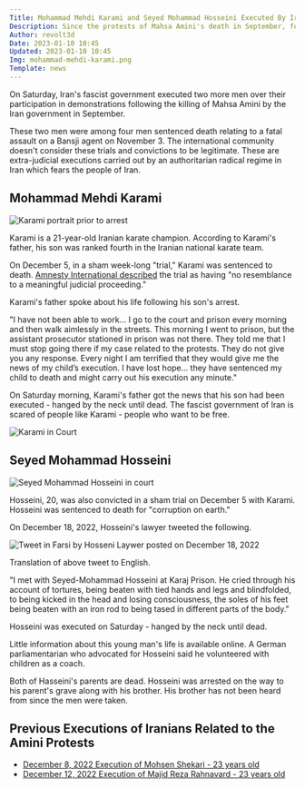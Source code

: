 ```yaml
---
Title: Mohammad Mehdi Karami and Seyed Mohammad Hosseini Executed By Iran's Fascist Government
Description: Since the protests of Mahsa Amini's death in September, four men have been executed.
Author: revolt3d
Date: 2023-01-10 10:45
Updated: 2023-01-10 10:45
Img: mohammad-mehdi-karami.png
Template: news
---
```

On Saturday, Iran's fascist government executed two more men over their participation in demonstrations following the killing of Mahsa Amini by the Iran government in September.

These two men were among four men sentenced death relating to a fatal assault on a Bansji agent on November 3. The international community doesn't consider these trials and convictions to be legitimate. These are extra-judicial executions carried out by an authoritarian radical regime in Iran which fears the people of Iran.

## Mohammad Mehdi Karami

![Karami portrait prior to arrest](%assets_url%/mohammad-mehdi-karami-1.png)

Karami is a 21-year-old Iranian karate champion. According to Karami's father, his son was ranked fourth in the Iranian national karate team. 

On December 5, in a sham week-long "trial," Karami was sentenced to death. [Amnesty International described](https://www.amnesty.org/en/documents/mde13/6308/2022/en/) the trial as having "no resemblance to a meaningful judicial proceeding."

Karami's father spoke about his life following his son's arrest.

"I have not been able to work... I go to the court and prison every morning and then walk aimlessly in the streets. This morning I went to prison, but the assistant prosecutor stationed in prison was not there. They told me that I must stop going there if my case related to the protests. They do not give you any response. Every night I am terrified that they would give me the news of my child’s execution. I have lost hope... they have sentenced my child to death and might carry out his execution any minute."

On Saturday morning, Karami's father got the news that his son had been executed - hanged by the neck until dead. The fascist government of Iran is scared of people like Karami - people who want to be free.

![Karami in Court](%assets_url%/mohammad-mehdi-karami.png)

## Seyed Mohammad Hosseini

![Seyed Mohammad Hosseini in court](%assets_url%/seyed-mohammad-hosseini.png)

Hosseini, 20, was also convicted in a sham trial on December 5 with Karami. Hosseini was sentenced to death for "corruption on earth."

On December 18, 2022, Hosseini's lawyer tweeted the following.

![Tweet in Farsi by Hosseni Laywer posted on December 18, 2022](%assets_url%/hosseini-lawyer-tweet.png)

Translation of above tweet to English.

"I met with Seyed-Mohammad Hosseini at Karaj Prison. He cried through his account of tortures, being beaten with tied hands and legs and blindfolded, to being kicked in the head and losing consciousness, the soles of his feet being beaten with an iron rod to being tased in different parts of the body."

Hosseini was executed on Saturday - hanged by the neck until dead. 

Little information about this young man's life is available online. A German parliamentarian who advocated for Hosseini said he volunteered with children as a coach.

Both of Hasseini's parents are dead. Hosseini was arrested on the way to his parent's grave along with his brother. His brother has not been heard from since the men were taken.

## Previous Executions of Iranians Related to the Amini Protests

* [December 8, 2022 Execution of Mohsen Shekari - 23 years old](12092022-mohsen-shekari-execution)
* [December 12, 2022 Execution of Majid Reza Rahnavard - 23 years old](20230110-majid-reza-rahnavard-execution)
